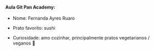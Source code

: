 ####       Aula Git Pan Academy:



* Nome: Fernanda Ayres Ruaro

* Prato favorito: sushi

* Curiosidade: amo cozinhar, principalmente pratos vegetarianos / veganos 💚

  
